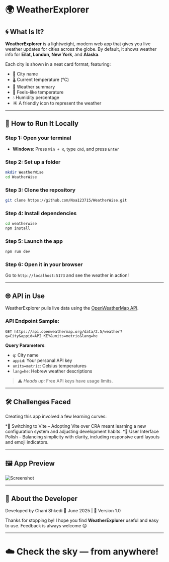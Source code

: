 # 🌍 WeatherExplorer

## 🌀 What Is It?

**WeatherExplorer** is a lightweight, modern web app that gives you live weather updates for cities across the globe.
By default, it shows weather info for **Eilat, London, New York**, and **Alaska**.

Each city is shown in a neat card format, featuring:

* 🌆 City name
* 🌡️ Current temperature (°C)
* 📄 Weather summary 
* 🫅 Feels-like temperature
* 💧 Humidity percentage
* ☀️ A friendly icon to represent the weather

---

## 🚀 How to Run It Locally

### Step 1: Open your terminal

* **Windows**: Press `Win + R`, type `cmd`, and press `Enter`
  
### Step 2: Set up a folder

```bash
mkdir WeatherWise
cd WeatherWise
```

### Step 3: Clone the repository

```bash
git clone https://github.com/Noa123715/WeatherWise.git
```

### Step 4: Install dependencies

```bash
cd weatherwise
npm install
```

### Step 5: Launch the app

```bash
npm run dev
```

### Step 6: Open it in your browser

Go to `http://localhost:5173` and see the weather in action!

---

## 🌐 API in Use

WeatherExplorer pulls live data using the [OpenWeatherMap API](https://openweathermap.org/current).

### API Endpoint Sample:

```
GET https://api.openweathermap.org/data/2.5/weather?q=City&appid=API_KEY&units=metric&lang=he
```

**Query Parameters**:

* `q`: City name
* `appid`: Your personal API key
* `units=metric`: Celsius temperatures
* `lang=he`: Hebrew weather descriptions

> ⚠️ *Heads up:* Free API keys have usage limits.

---

## 🛠️ Challenges Faced

Creating this app involved a few learning curves:

*🧰 Switching to Vite – Adopting Vite over CRA meant learning a new configuration system and adjusting development habits.
*🌟 User Interface Polish – Balancing simplicity with clarity, including responsive card layouts and emoji indicators.

---

## 🖼️ App Preview

![Screenshot](https://github.com/ChaniChalamish/WeatherExplorer/raw/main/screenshots/screenshot.png)

---

## 👤 About the Developer

Developed by Chani Shkedi
📅 June 2025 | 🌱 Version 1.0

Thanks for stopping by!
I hope you find **WeatherExplorer** useful and easy to use. Feedback is always welcome 😊

---

# ☁️ Check the sky — from anywhere!
